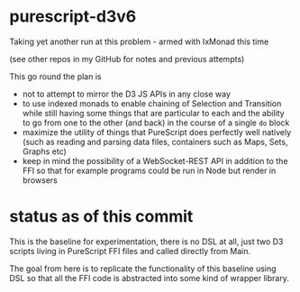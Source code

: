 # purescript-d3v6
Taking yet another run at this problem - armed with IxMonad this time

(see other repos in my GitHub for notes and previous attempts)

This go round the plan is
  * not to attempt to mirror the D3 JS APIs in any close way
  * to use indexed monads to enable chaining of Selection and Transition while still having some things that are particular to each and the ability to go from one to the other (and back) in the course of a single `do` block
  * maximize the utility of things that PureScript does perfectly well natively (such as reading and parsing data files, containers such as Maps, Sets, Graphs etc) 
  * keep in mind the possibility of a WebSocket-REST API in addition to the FFI so that for example programs could be run in Node but render in browsers


# status as of this commit

This is the baseline for experimentation, there is no DSL at all, just two D3 scripts living in PureScript FFI files and called directly from Main.

The goal from here is to replicate the functionality of this baseline using DSL so that all the FFI code is abstracted into some kind of wrapper library. 